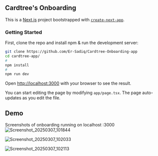 ## Cardtree's Onboarding

This is a [Next.js](https://nextjs.org) project bootstrapped with [`create-next-app`](https://nextjs.org/docs/app/api-reference/cli/create-next-app).

### Getting Started

First, clone the repo and install npm & run the development server:

```bash
git clone https://github.com/Er-Sadiq/Cardtree-Onboarding-app
cd cardtree-app/
# 
npm install
# 
npm run dev
```

Open [http://localhost:3000](http://localhost:3000) with your browser to see the result.

You can start editing the page by modifying `app/page.tsx`. The page auto-updates as you edit the file.

## Demo 
Screenshots of onboarding running on localhost :3000
![Screenshot_20250307_101844](https://github.com/user-attachments/assets/6ea9964d-5ac4-443e-a7a9-65a1e66fb340)

![Screenshot_20250307_102033](https://github.com/user-attachments/assets/39668550-549f-4759-bfd4-9175f009cd8d)

![Screenshot_20250307_102113](https://github.com/user-attachments/assets/ff9ffc41-9757-44a0-a6e4-fae63b826a2d)







